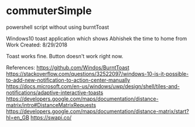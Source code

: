 # commuterSimple
powershell script without using burntToast

Windows10 toast application which shows Abhishek the time to home from Work
Created: 8/29/2018

Toast works fine.
Button doesn't work right now.

 References:
 https://github.com/Windos/BurntToast
 https://stackoverflow.com/questions/32522097/windows-10-is-it-possible-to-add-new-notification-to-action-center-manually
 https://docs.microsoft.com/en-us/windows/uwp/design/shell/tiles-and-notifications/adaptive-interactive-toasts
 https://developers.google.com/maps/documentation/distance-matrix/intro#DistanceMatrixRequests
 https://developers.google.com/maps/documentation/distance-matrix/start?hl=en_GB
 https://swapi.co/
